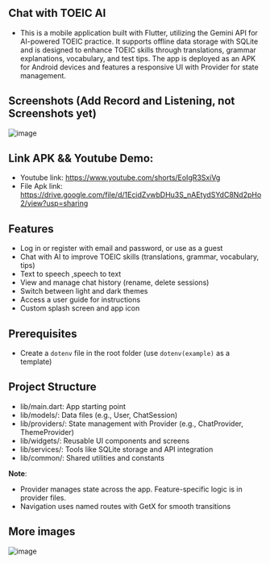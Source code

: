 ## Chat with TOEIC AI

- This is a mobile application built with Flutter, utilizing the Gemini API for AI-powered TOEIC practice. It supports offline data storage with SQLite and is designed to enhance TOEIC skills through translations, grammar explanations, vocabulary, and test tips. The app is deployed as an APK for Android devices and features a responsive UI with Provider for state management.
## Screenshots (Add Record and Listening, not Screenshots yet)
![image](https://github.com/user-attachments/assets/5daf7d84-7229-4a9e-baf9-bc2119281e26)

## Link APK && Youtube Demo: 
-	Youtube link: https://www.youtube.com/shorts/EoIgR3SxiVg
-	File Apk link: https://drive.google.com/file/d/1EcidZvwbDHu3S_nAEtydSYdC8Nd2pHo2/view?usp=sharing

## Features
- Log in or register with email and password, or use as a guest
- Chat with AI to improve TOEIC skills (translations, grammar, vocabulary, tips)
- Text to speech ,speech to text
- View and manage chat history (rename, delete sessions)
- Switch between light and dark themes
- Access a user guide for instructions
- Custom splash screen and app icon

## Prerequisites
- Create a `dotenv` file in the root folder (use `dotenv(example)` as a template)


## Project Structure
- lib/main.dart: App starting point
- lib/models/: Data files (e.g., User, ChatSession)
- lib/providers/: State management with Provider (e.g., ChatProvider, ThemeProvider)
- lib/widgets/: Reusable UI components and screens
- lib/services/: Tools like SQLite storage and API integration
- lib/common/: Shared utilities and constants

**Note**:
- Provider manages state across the app. Feature-specific logic is in provider files.
- Navigation uses named routes with GetX for smooth transitions


## More images 

![image](https://github.com/user-attachments/assets/3d818928-323b-4fa9-8853-abfeae4a1a45)






